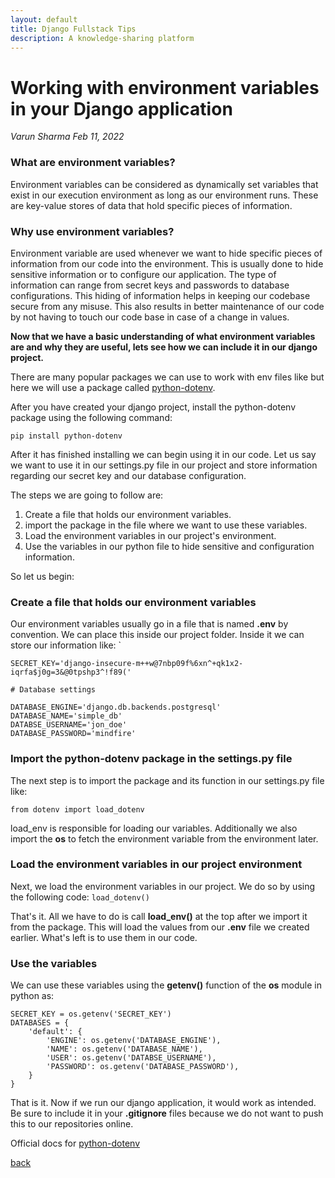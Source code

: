 ```yaml
---
layout: default
title: Django Fullstack Tips
description: A knowledge-sharing platform
---
```


# Working with environment variables in your Django application

_Varun Sharma_
_Feb 11, 2022_

### What are environment variables?

Environment variables can be considered as dynamically set variables that exist in our execution environment as long as our environment runs. These are key-value stores of data that hold specific pieces of information.

### Why use environment variables?

Environment variable are used whenever we want to hide specific pieces of information from our code into the environment. This is usually done to hide sensitive information or to configure our application. The type of information can range from secret keys and passwords to database configurations. This hiding of information helps in keeping our codebase secure from any misuse. This also results in better maintenance of our code by not having to touch our code base in case of a change in values.

**Now that we have a basic understanding of what environment variables are and why they are useful, lets see how we can include it in our django project.**

There are many popular packages we can use to work with env files like but here we will use a package called [python-dotenv](https://www.example.com).

After you have created your django project, install the python-dotenv package using the following command:

`pip install python-dotenv`

After it has finished installing we can begin using it in our code. Let us say we want to use it in our settings.py file in our project and store information regarding our secret key and our database configuration.

The steps we are going to follow are:

1. Create a file that holds our environment variables.
2. import the package in the file where we want to use these variables.
3. Load the environment variables in our project's environment.
4. Use the variables in our python file to hide sensitive and configuration information.

So let us begin:

### Create a file that holds our environment variables

Our environment variables usually go in a file that is named **.env** by convention. We can place this inside our project folder. Inside it we can store our information like:
`

```
SECRET_KEY='django-insecure-m++w@7nbp09f%6xn^+qk1x2-iqrfa$j0g=3&@0tpshp3^!f89('

# Database settings

DATABASE_ENGINE='django.db.backends.postgresql'
DATABASE_NAME='simple_db'
DATABSE_USERNAME='jon_doe'
DATABASE_PASSWORD='mindfire'
```

### Import the python-dotenv package in the settings.py file

The next step is to import the package and its function in our settings.py file like:

`from dotenv import load_dotenv`

load_env is responsible for loading our variables. Additionally we also import the **os** to fetch the environment variable from the environment later.

### Load the environment variables in our project environment

Next, we load the environment variables in our project. We do so by using the following code:
`load_dotenv()`

That's it. All we have to do is call **load_env()** at the top after we import it from the package. This will load the values from our **.env** file we created earlier. What's left is to use them in our code.

### Use the variables

We can use these variables using the **getenv()** function of the **os** module in python as:

```
SECRET_KEY = os.getenv('SECRET_KEY')
DATABASES = {
    'default': {
        'ENGINE': os.getenv('DATABASE_ENGINE'),
        'NAME': os.getenv('DATABASE_NAME'),
        'USER': os.getenv('DATABSE_USERNAME'),
        'PASSWORD': os.getenv('DATABASE_PASSWORD'),
    }
}
```

That is it. Now if we run our django application, it would work as intended. Be sure to include it in your **.gitignore** files because we do not want to push this to our repositories online.

Official docs for [python-dotenv](https://www.example.com)

[back](../)
